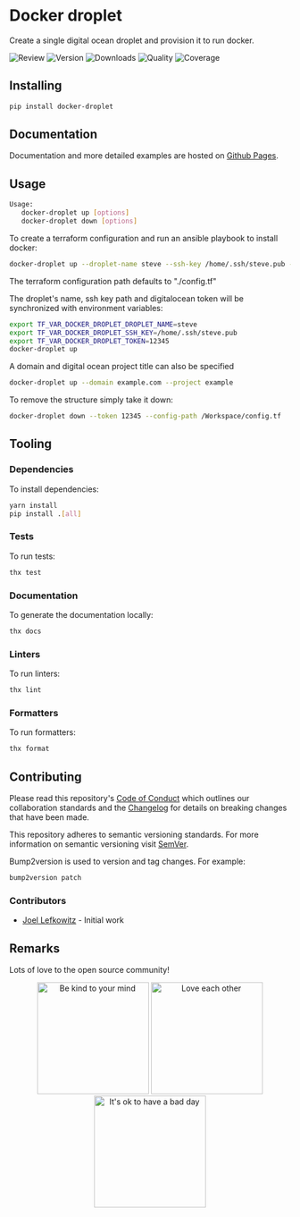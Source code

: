 # Docker droplet

Create a single digital ocean droplet and provision it to run docker.

![Review](https://img.shields.io/github/actions/workflow/status/JoelLefkowitz/docker-droplet/review.yml)
![Version](https://img.shields.io/pypi/v/docker-droplet)
![Downloads](https://img.shields.io/pypi/dw/docker-droplet)
![Quality](https://img.shields.io/codacy/grade/8f8992dd03d54b68b23c9e3879db7f86)
![Coverage](https://img.shields.io/codacy/coverage/8f8992dd03d54b68b23c9e3879db7f86)

## Installing

```bash
pip install docker-droplet
```

## Documentation

Documentation and more detailed examples are hosted on [Github Pages](https://joellefkowitz.github.io/docker-droplet).

## Usage

```bash
Usage:
   docker-droplet up [options]
   docker-droplet down [options]
```

To create a terraform configuration and run an ansible playbook to install docker:

```bash
docker-droplet up --droplet-name steve --ssh-key /home/.ssh/steve.pub --token 12345 --config-path /Workspace/config.tf
```

The terraform configuration path defaults to "./config.tf"

The droplet's name, ssh key path and digitalocean token will be synchronized with environment variables:

```bash
export TF_VAR_DOCKER_DROPLET_DROPLET_NAME=steve
export TF_VAR_DOCKER_DROPLET_SSH_KEY=/home/.ssh/steve.pub
export TF_VAR_DOCKER_DROPLET_TOKEN=12345
docker-droplet up
```

A domain and digital ocean project title can also be specified

```bash
docker-droplet up --domain example.com --project example
```

To remove the structure simply take it down:

```bash
docker-droplet down --token 12345 --config-path /Workspace/config.tf
```

## Tooling

### Dependencies

To install dependencies:

```bash
yarn install
pip install .[all]
```

### Tests

To run tests:

```bash
thx test
```

### Documentation

To generate the documentation locally:

```bash
thx docs
```

### Linters

To run linters:

```bash
thx lint
```

### Formatters

To run formatters:

```bash
thx format
```

## Contributing

Please read this repository's [Code of Conduct](CODE_OF_CONDUCT.md) which outlines our collaboration standards and the [Changelog](CHANGELOG.md) for details on breaking changes that have been made.

This repository adheres to semantic versioning standards. For more information on semantic versioning visit [SemVer](https://semver.org).

Bump2version is used to version and tag changes. For example:

```bash
bump2version patch
```

### Contributors

- [Joel Lefkowitz](https://github.com/joellefkowitz) - Initial work

## Remarks

Lots of love to the open source community!

<div align='center'>
    <img width=200 height=200 src='https://media.giphy.com/media/osAcIGTSyeovPq6Xph/giphy.gif' alt='Be kind to your mind' />
    <img width=200 height=200 src='https://media.giphy.com/media/KEAAbQ5clGWJwuJuZB/giphy.gif' alt='Love each other' />
    <img width=200 height=200 src='https://media.giphy.com/media/WRWykrFkxJA6JJuTvc/giphy.gif' alt="It's ok to have a bad day" />
</div>
